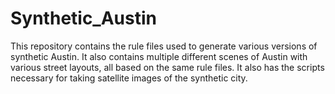 # Synthetic_Austin

This repository contains the rule files used to generate various versions of synthetic Austin. It also contains multiple different scenes of Austin with various street layouts, all based on the same rule files. It also has the scripts necessary for taking satellite images of the synthetic city.
